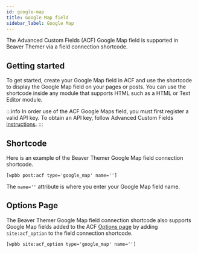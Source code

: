 ```yaml
---
id: google-map
title: Google Map field
sidebar_label: Google Map
---
```


The Advanced Custom Fields (ACF) Google Map field is supported in Beaver Themer via a field connection shortcode.

## Getting started

To get started, create your Google Map field in ACF and use the shortcode to display the Google Map field on your pages or posts. You can use the shortcode inside any module that supports HTML such as a HTML or Text Editor module.

:::info
In order use of the ACF Google Maps field, you must first register a valid API key. To obtain an API key, follow Advanced Custom Fields [instructions](https://www.advancedcustomfields.com/resources/google-map/#requirements).
:::

## Shortcode

Here is an example of the Beaver Themer Google Map field connection shortcode.

```markup
[wpbb post:acf type='google_map' name='']
```

The `name=''` attribute is where you enter your Google Map field name.

## Options Page

The Beaver Themer Google Map field connection shortcode also supports Google Map fields added to the ACF [Options page](../options-page.md) by adding `site:acf_option` to the field connection shortcode.

```markup
[wpbb site:acf_option type='google_map' name='']
```










